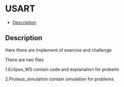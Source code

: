 # USART

- [Description](#Description)

## Description
<p>Here there are Implement of exercise and challenge </p>
<p>There are two files </p>
<p>1.Eclipse_WS contain code and explanation for probelm </p>
<p>2.Proteus_simulation contain simulation for problems</p>